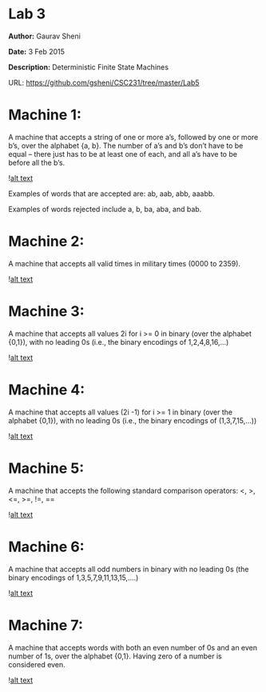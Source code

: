 # Lab 3

<b>Author:</b> Gaurav Sheni 

<b>Date:</b> 3 Feb 2015 

<b>Description:</b> Deterministic Finite State Machines

URL: https://github.com/gsheni/CSC231/tree/master/Lab5

Machine 1:
=======

A machine that accepts a string of one or more a’s, followed by one or more b’s, over the alphabet {a, b}. The number of a’s and b’s don’t have to be equal – there just has to be at least one of each, and all a’s have to be before all the b’s. 

\![alt text](http://i.imgur.com/wMRoS5m.png?2 "Machine 1")

Examples of words that are accepted are: ab, aab, abb, aaabb. 

Examples of words rejected include a, b, ba, aba, and bab. 

Machine 2:
=======

A machine that accepts all valid times in military times (0000 to 2359).

\![alt text](http://i.imgur.com/2u0YGEy.png?1 "Machine 2")


Machine 3:
=======

A machine that accepts all values 2i for i >= 0 in binary (over the alphabet {0,1}), with no leading 0s (i.e., the binary encodings of 1,2,4,8,16,…)

\![alt text](http://i.imgur.com/p9hiScT.png?1 "Machine 3")

Machine 4:
=======

A machine that accepts all values (2i -1) for i >= 1 in binary (over the alphabet {0,1}), with no leading 0s (i.e., the binary encodings of (1,3,7,15,…)) 

\![alt text](http://i.imgur.com/PehS1jV.png?1 "Machine 4")

Machine 5:
=======

A machine that accepts the following standard comparison operators: <, >, <=, >=, !=, == 

\![alt text](http://i.imgur.com/c3KE4hX.png?1 "Machine 5")

Machine 6:
=======

A machine that accepts all odd numbers in binary with no leading 0s (the binary encodings of 1,3,5,7,9,11,13,15,….) 

\![alt text](http://i.imgur.com/07OFGbP.png?1 "Machine 6")

Machine 7:
=======

A machine that accepts words with both an even number of 0s and an even number of 1s, over the alphabet {0,1}. Having zero of a number is considered even. 

\![alt text](http://i.imgur.com/p3zE9yd.png?2 "Machine 7")
